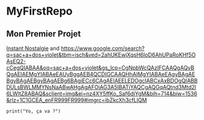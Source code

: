 # MyFirstRepo

## Mon Premier Projet ##

[Instant Nostalgie](https://www.youtube.com/watch?v=Zt7Lj67ux8g) and https://www.google.com/search?q=sac+a+dos+violet&tbm=isch&ved=2ahUKEwjXqsH6loD6AhUPaRoKHf5OAsEQ2-cCegQIABAA&oq=sac+a+dos+violet&gs_lcp=CgNpbWcQAzIFCAAQgAQyBQgAEIAEMgYIABAeEAUyBggAEB4QCDIGCAAQHhAIMgYIABAeEAgyBAgAEBgyBAgAEBgyBAgAEBg6BAgjECc6CAgAEIAEELEDOgcIABCxAxBDOgQIABBDULsBWLMMYNsNaABwAHgAgAFOiAG3A5IBATiYAQCgAQGqAQtnd3Mtd2l6LWltZ8ABAQ&sclient=img&ei=nz4XY5ffKo_Saf6diYgM&bih=714&biw=1536&rlz=1C1GCEA_enFR999FR999#imgrc=ibZkcXh3cfLlQM

`print("Yo, ça va ?")`
